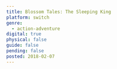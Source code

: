 ```yaml
---
title: Blossom Tales: The Sleeping King
platform: switch
genre:
  - action-adventure
digital: true
physical: false
guide: false
pending: false
posted: 2018-02-07
---
```

